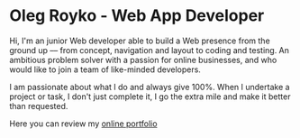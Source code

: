 # Oleg Royko - Web App Developer

Hi, I'm an junior Web developer able to build a Web presence from the ground up –– from concept, navigation and layout to coding and testing. An ambitious problem solver with a passion for online businesses, and who would like to join a team of like-minded developers.

I am passionate about what I do and always give 100%. When I undertake a project or task, I don't just complete it, I go the extra mile and make it better than requested.

Here you can review my <a href="http://www.olroyko.pp.ua">online portfolio</a>
